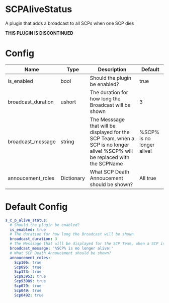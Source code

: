 # SCPAliveStatus
A plugin that adds a broadcast to all SCPs when one SCP dies

**THIS PLUGIN IS DISCONTINUED**

# Config
Name | Type | Description | Default
---- | ---- | ----------- | -------
is_enabled | bool | Should the plugin be enabled? | true
broadcast_duration | ushort | The duration for how long the Broadcast will be shown | 3
broadcast_message | string | The Messsage that will be displayed for the SCP Team, when a SCP is no longer alive! %SCP% will be replaced with the SCPName | %SCP% is no longer alive!
annoucement_roles | Dictionary | What SCP Death Annoucement should be shown? | All true

# Default Config
```yml
s_c_p_alive_status:
  # Should the plugin be enabled?
  is_enabled: true
  # The duration for how long the Broadcast will be shown
  broadcast_duration: 3
  # The Messsage that will be displayed for the SCP Team, when a SCP is no longer alive! %SCP% will be replaced with the SCPName
  broadcast_message: '%SCP% is no longer alive!'
  # What SCP Death Annoucement should be shown?
  annoucement_roles:
    Scp106: true
    Scp096: true
    Scp173: true
    Scp93953: true
    Scp93989: true
    Scp079: true
    Scp049: true
    Scp0492: true
```
